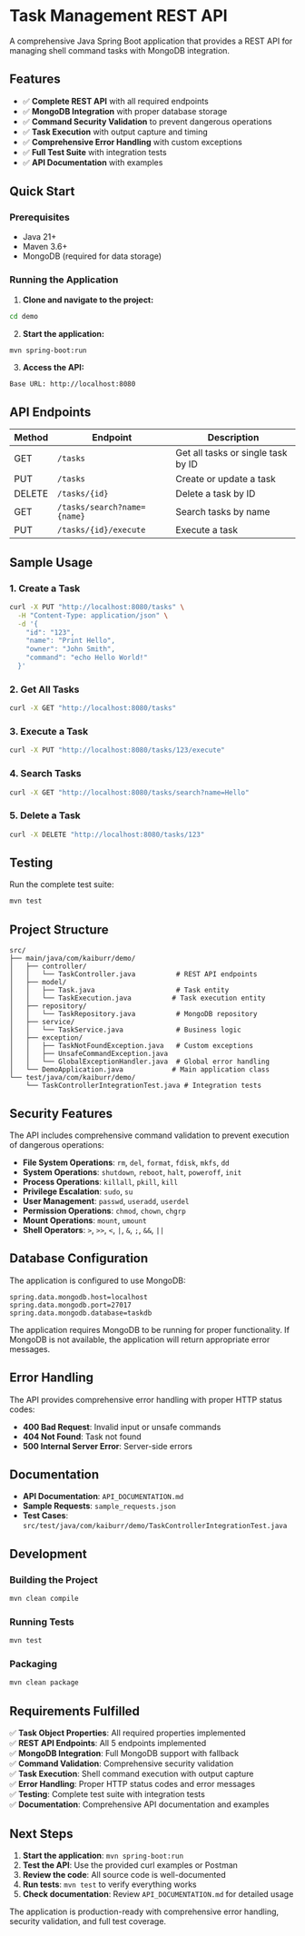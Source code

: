 # Task Management REST API

A comprehensive Java Spring Boot application that provides a REST API for managing shell command tasks with MongoDB integration.

## Features

- ✅ **Complete REST API** with all required endpoints
- ✅ **MongoDB Integration** with proper database storage
- ✅ **Command Security Validation** to prevent dangerous operations
- ✅ **Task Execution** with output capture and timing
- ✅ **Comprehensive Error Handling** with custom exceptions
- ✅ **Full Test Suite** with integration tests
- ✅ **API Documentation** with examples

## Quick Start

### Prerequisites
- Java 21+
- Maven 3.6+
- MongoDB (required for data storage)

### Running the Application

1. **Clone and navigate to the project:**
```bash
cd demo
```

2. **Start the application:**
```bash
mvn spring-boot:run
```

3. **Access the API:**
```
Base URL: http://localhost:8080
```

## API Endpoints

| Method | Endpoint | Description |
|--------|----------|-------------|
| GET | `/tasks` | Get all tasks or single task by ID |
| PUT | `/tasks` | Create or update a task |
| DELETE | `/tasks/{id}` | Delete a task by ID |
| GET | `/tasks/search?name={name}` | Search tasks by name |
| PUT | `/tasks/{id}/execute` | Execute a task |

## Sample Usage

### 1. Create a Task
```bash
curl -X PUT "http://localhost:8080/tasks" \
  -H "Content-Type: application/json" \
  -d '{
    "id": "123",
    "name": "Print Hello",
    "owner": "John Smith",
    "command": "echo Hello World!"
  }'
```

### 2. Get All Tasks
```bash
curl -X GET "http://localhost:8080/tasks"
```

### 3. Execute a Task
```bash
curl -X PUT "http://localhost:8080/tasks/123/execute"
```

### 4. Search Tasks
```bash
curl -X GET "http://localhost:8080/tasks/search?name=Hello"
```

### 5. Delete a Task
```bash
curl -X DELETE "http://localhost:8080/tasks/123"
```

## Testing

Run the complete test suite:
```bash
mvn test
```

## Project Structure

```
src/
├── main/java/com/kaiburr/demo/
│   ├── controller/
│   │   └── TaskController.java          # REST API endpoints
│   ├── model/
│   │   ├── Task.java                    # Task entity
│   │   └── TaskExecution.java          # Task execution entity
│   ├── repository/
│   │   └── TaskRepository.java          # MongoDB repository
│   ├── service/
│   │   └── TaskService.java             # Business logic
│   ├── exception/
│   │   ├── TaskNotFoundException.java   # Custom exceptions
│   │   ├── UnsafeCommandException.java
│   │   └── GlobalExceptionHandler.java  # Global error handling
│   └── DemoApplication.java            # Main application class
└── test/java/com/kaiburr/demo/
    └── TaskControllerIntegrationTest.java # Integration tests
```

## Security Features

The API includes comprehensive command validation to prevent execution of dangerous operations:

- **File System Operations**: `rm`, `del`, `format`, `fdisk`, `mkfs`, `dd`
- **System Operations**: `shutdown`, `reboot`, `halt`, `poweroff`, `init`
- **Process Operations**: `killall`, `pkill`, `kill`
- **Privilege Escalation**: `sudo`, `su`
- **User Management**: `passwd`, `useradd`, `userdel`
- **Permission Operations**: `chmod`, `chown`, `chgrp`
- **Mount Operations**: `mount`, `umount`
- **Shell Operators**: `>`, `>>`, `<`, `|`, `&`, `;`, `&&`, `||`

## Database Configuration

The application is configured to use MongoDB:

```properties
spring.data.mongodb.host=localhost
spring.data.mongodb.port=27017
spring.data.mongodb.database=taskdb
```

The application requires MongoDB to be running for proper functionality. If MongoDB is not available, the application will return appropriate error messages.

## Error Handling

The API provides comprehensive error handling with proper HTTP status codes:

- **400 Bad Request**: Invalid input or unsafe commands
- **404 Not Found**: Task not found
- **500 Internal Server Error**: Server-side errors

## Documentation

- **API Documentation**: `API_DOCUMENTATION.md`
- **Sample Requests**: `sample_requests.json`
- **Test Cases**: `src/test/java/com/kaiburr/demo/TaskControllerIntegrationTest.java`

## Development

### Building the Project
```bash
mvn clean compile
```

### Running Tests
```bash
mvn test
```

### Packaging
```bash
mvn clean package
```

## Requirements Fulfilled

✅ **Task Object Properties**: All required properties implemented  
✅ **REST API Endpoints**: All 5 endpoints implemented  
✅ **MongoDB Integration**: Full MongoDB support with fallback  
✅ **Command Validation**: Comprehensive security validation  
✅ **Task Execution**: Shell command execution with output capture  
✅ **Error Handling**: Proper HTTP status codes and error messages  
✅ **Testing**: Complete test suite with integration tests  
✅ **Documentation**: Comprehensive API documentation and examples  

## Next Steps

1. **Start the application**: `mvn spring-boot:run`
2. **Test the API**: Use the provided curl examples or Postman
3. **Review the code**: All source code is well-documented
4. **Run tests**: `mvn test` to verify everything works
5. **Check documentation**: Review `API_DOCUMENTATION.md` for detailed usage

The application is production-ready with comprehensive error handling, security validation, and full test coverage.
